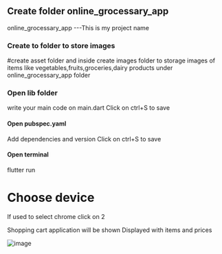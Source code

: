 ## Create folder online_grocessary_app

online_grocessary_app ---This is my project name


### Create to folder to store images

#create asset folder  and inside create images folder to storage images of items like vegetables,fruits,groceries,dairy products under online_grocessary_app folder

### Open lib folder 
write your main code on main.dart
Click on ctrl+S to save 

#### Open pubspec.yaml
Add dependencies and version 
Click on ctrl+S to save 

#### Open terminal
flutter run 

# Choose device
If used to select chrome click on 2

Shopping cart application will be shown 
Displayed with items and prices




![image](https://github.com/user-attachments/assets/eaa4d44b-dd0e-47ad-949f-a4a669160b39)
